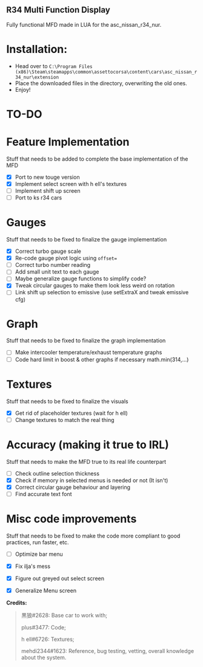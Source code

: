 ## R34 Multi Function Display
Fully functional MFD made in LUA for the asc_nissan_r34_nur.

# Installation:

- Head over to `C:\Program Files (x86)\Steam\steamapps\common\assettocorsa\content\cars\asc_nissan_r34_nur\extension`
- Place the downloaded files in the directory, overwriting the old ones.
- Enjoy!


# TO-DO

# Feature Implementation
Stuff that needs to be added to complete the base implementation of the MFD
- [x] Port to new touge version
- [x] Implement select screen with h ell's textures
- [ ] Implement shift up screen
- [ ] Port to ks r34 cars

# Gauges
Stuff that needs to be fixed to finalize the gauge implementation
- [x] Correct turbo gauge scale
- [x] Re-code gauge pivot logic using `offset=`
- [ ] Correct turbo number reading
- [ ] Add small unit text to each gauge
- [ ] Maybe generalize gauge functions to simplify code?
- [x] Tweak circular gauges to make them look less weird on rotation
- [ ] Link shift up selection to emissive (use setExtraX and tweak emissive cfg)

# Graph
Stuff that needs to be fixed to finalize the graph implementation
- [ ] Make intercooler temperature/exhaust temperature graphs
- [ ] Code hard limit in boost & other graphs if necessary math.min(314,...)

# Textures
Stuff that needs to be fixed to finalize the visuals
- [x] Get rid of placeholder textures (wait for h ell)
- [ ] Change textures to match the real thing

# Accuracy (making it true to IRL)
Stuff that needs to make the MFD true to its real life counterpart
- [ ] Check outline selection thickness
- [x] Check if memory in selected menus is needed or not (It isn't)
- [x] Correct circular gauge behaviour and layering
- [ ] Find accurate text font

# Misc code improvements
Stuff that needs to be fixed to make the code more compliant to good practices, run faster, etc.
- [ ] Optimize bar menu
- [x] Fix ilja's mess
- [x] Figure out greyed out select screen
- [x] Generalize Menu screen


**Credits:**

 >黒狼#2628: Base car to work with;
 >
 >plus#3477: Code;
 >
 >h ell#6726: Textures;
 >
 >mehdi2344#1623: Reference, bug testing, vetting, overall knowledge about the system.
